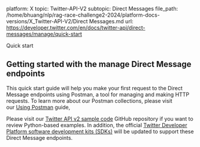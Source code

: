 platform: X
topic: Twitter-API-V2
subtopic: Direct Messages
file_path: /home/bhuang/nlp/rag-race-challenge2-2024/platform-docs-versions/X_Twitter-API-V2/Direct Messages.md
url: https://developer.twitter.com/en/docs/twitter-api/direct-messages/manage/quick-start

Quick start

## Getting started with the manage Direct Message endpoints

This quick start guide will help you make your first request to the Direct Message endpoints using Postman, a tool for managing and making HTTP requests. To learn more about our Postman collections, please visit our [Using Postman](https://developer.twitter.com/en/docs/tools-and-libraries/using-postman) guide,

Please visit our [Twitter API v2 sample code](https://github.com/twitterdev/Twitter-API-v2-sample-code) GitHub repository if you want to review Python-based examples. In addition, the official [Twitter Developer Platform software development kits (SDKs)](https://developer.twitter.com/en/docs/twitter-api/tools-and-libraries/sdks/overview) will be updated to support these Direct Message endpoints.